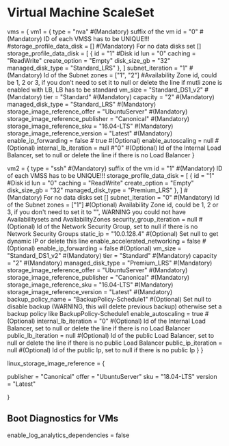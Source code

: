 # Virtual Machine ScaleSet
vms = {
  vm1 = {
    type = "nva" #(Mandatory) suffix of the vm
    id          = "0"   #(Mandatory) ID of each VMSS has to be UNIQUE!!!
    #storage_profile_data_disk   = []        #(Mandatory) For no data disks set []
    storage_profile_data_disk = [
      {
        id                = "1" #Disk id
        lun               = "0"
        caching           = "ReadWrite"
        create_option     = "Empty"
        disk_size_gb      = "32"
        managed_disk_type = "Standard_LRS"
      },
    ]
    subnet_iteration                  = "1"               #(Mandatory) Id of the Subnet
    zones                             = ["1", "2"]        #Availability Zone id, could be 1, 2 or 3, if you don't need to set it to null or delete the line if mutli zone is enabled with LB, LB has to be standard
    vm_size                           = "Standard_DS1_v2" #(Mandatory) 
    tier                              = "Standard"        #(Mandatory) 
    capacity                          = "2"               #(Mandatory) 
    managed_disk_type                 = "Standard_LRS"    #(Mandatory) 
    storage_image_reference_offer     = "UbuntuServer"    #(Mandatory)        
    storage_image_reference_publisher = "Canonical"       #(Mandatory) 
    storage_image_reference_sku       = "16.04-LTS"       #(Mandatory)     
    storage_image_reference_version   = "Latest"          #(Mandatory)       
    enable_ip_forwarding              = false             # true      #(Optional)
    enable_autoscaling                = null              #(Optional)
    internal_lb_iteration             = null              #"0"         #(Optional) Id of the Internal Load Balancer, set to null or delete the line if there is no Load Balancer
  }

  vm2 = {
    type = "ssh" #(Mandatory) suffix of the vm
    id          = "1"   #(Mandatory) ID of each VMSS has to be UNIQUE!!!
    storage_profile_data_disk = [
      {
        id                = "1" #Disk id
        lun               = "0"
        caching           = "ReadWrite"
        create_option     = "Empty"
        disk_size_gb      = "32"
        managed_disk_type = "Premium_LRS"
      },
    ]                                                            #(Mandatory) For no data disks set []
    subnet_iteration                  = "0"                      #(Mandatory) Id of the Subnet
    zones                             = ["1"]                    #(Optional) Availability Zone id, could be 1, 2 or 3, if you don't need to set it to "", WARNING you could not have Availabilitysets and AvailabilityZones
    security_group_iteration          = null                     #(Optional) Id of the Network Security Group, set to null if there is no Network Security Groups
    static_ip                         = "10.0.128.4"             #(Optional) Set null to get dynamic IP or delete this line
    enable_accelerated_networking     = false                    #(Optional) 
    enable_ip_forwarding              = false                    #(Optional) 
    vm_size                           = "Standard_DS1_v2"        #(Mandatory) 
    tier                              = "Standard"               #(Mandatory) 
    capacity                          = "2"                      #(Mandatory) 
    managed_disk_type                 = "Premium_LRS"            #(Mandatory) 
    storage_image_reference_offer     = "UbuntuServer"           #(Mandatory)        
    storage_image_reference_publisher = "Canonical"              #(Mandatory) 
    storage_image_reference_sku       = "16.04-LTS"              #(Mandatory)     
    storage_image_reference_version   = "Latest"                 #(Mandatory)
    backup_policy_name                = "BackupPolicy-Schedule1" #(Optional) Set null to disable backup (WARNING, this will delete previous backup) otherwise set a backup policy like BackupPolicy-Schedule1
    enable_autoscaling                = true                     #(Optional)
    internal_lb_iteration             = "0"                      #(Optional) Id of the Internal Load Balancer, set to null or delete the line if there is no Load Balancer
    public_lb_iteration               = null                     #(Optional) Id of the public Load Balancer, set to null or delete the line if there is no public Load Balancer
    public_ip_iteration               = null                     #(Optional) Id of the public Ip, set to null if there is no public Ip
  }
}

linux_storage_image_reference = {

  publisher = "Canonical"
  offer     = "UbuntuServer"
  sku       = "18.04-LTS"
  version   = "Latest"

}

## Boot Diagnostics for VMs
enable_log_analytics_dependencies = false
